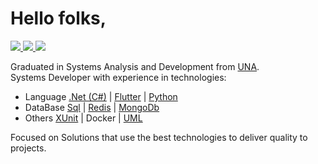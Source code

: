 <h1>Hello folks,</h1>
<p>
  <a href="https://www.linkedin.com/in/danhpaiva/" target="_blank" title="LinkedIn">
    <img src="https://img.shields.io/static/v1?style=flat-square&logo=linkedin&label=&message=Daniel+Paiva&color=3350A6">
  </a>
  <a href="mailto:danhpaiva@outlook.com" target="_blank" title="E-mail">
    <img src="https://img.shields.io/static/v1?style=flat-square&logo=microsoft&label=&message=danhpaiva@outlook.com&color=3350A6">
  </a>
  <a href="https://twitter.com/danhpaiva" target="_blank" title="Twitter">
    <img src="https://img.shields.io/static/v1?style=flat-square&logo=twitter&logoColor=white&label=&message=@danhpaiva&color=3350A6">
  </a>
</p>

<p>Graduated in Systems Analysis and Development from 
  <a href="https://www.una.br/" target="_blank" title="UNA">UNA</a>.<br>
Systems Developer with experience in technologies:

* Language [.Net (C#)](https://github.com/danhpaiva?tab=repositories&q=&type=&language=c%23&sort=) | [Flutter](https://github.com/danhpaiva?tab=repositories&q=&type=&language=dart&sort=) | [Python](https://github.com/danhpaiva?tab=repositories&q=&type=&language=python&sort=)
* DataBase [Sql](https://github.com/danhpaiva?tab=repositories&q=&type=&language=tsql&sort=) | [Redis](https://github.com/danhpaiva/net-redis-example-key-value) | [MongoDb](https://github.com/danhpaiva/net-api-mongodb)
* Others [XUnit](https://github.com/danhpaiva/diplomator-net) | Docker | [UML](https://github.com/danhpaiva/university-diagram-plantUml)

Focused on Solutions that use the best technologies to deliver quality to projects.<br>
</p>
